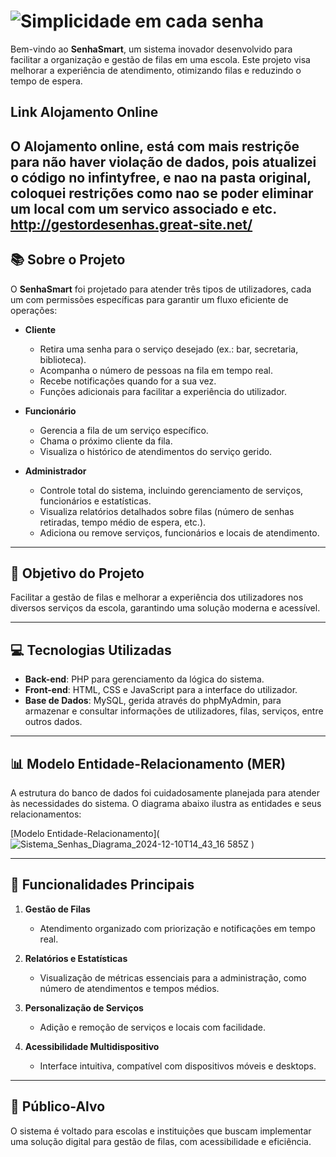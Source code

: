   # ![Simplicidade em cada senha](https://github.com/user-attachments/assets/8c334a37-f214-4846-801a-f5ddb6ebe4a8)
Bem-vindo ao **SenhaSmart**, um sistema inovador desenvolvido para facilitar a organização e gestão de filas em uma escola. Este projeto visa melhorar a experiência de atendimento, otimizando filas e reduzindo o tempo de espera.

##  Link Alojamento Online
O Alojamento online, está com mais restriçõe para não haver violação de dados, pois atualizei o código no infintyfree, e nao na pasta original, coloquei restrições como nao se poder eliminar um local com um servico associado e etc.
http://gestordesenhas.great-site.net/
---

## 📚 Sobre o Projeto

O **SenhaSmart** foi projetado para atender três tipos de utilizadores, cada um com permissões específicas para garantir um fluxo eficiente de operações:

- **Cliente**  
  - Retira uma senha para o serviço desejado (ex.: bar, secretaria, biblioteca).  
  - Acompanha o número de pessoas na fila em tempo real.  
  - Recebe notificações quando for a sua vez.  
  - Funções adicionais para facilitar a experiência do utilizador.

- **Funcionário**  
  - Gerencia a fila de um serviço específico.  
  - Chama o próximo cliente da fila.  
  - Visualiza o histórico de atendimentos do serviço gerido.

- **Administrador**  
  - Controle total do sistema, incluindo gerenciamento de serviços, funcionários e estatísticas.  
  - Visualiza relatórios detalhados sobre filas (número de senhas retiradas, tempo médio de espera, etc.).  
  - Adiciona ou remove serviços, funcionários e locais de atendimento.

---

## 🎯 Objetivo do Projeto

Facilitar a gestão de filas e melhorar a experiência dos utilizadores nos diversos serviços da escola, garantindo uma solução moderna e acessível.

---

## 💻 Tecnologias Utilizadas

- **Back-end**: PHP para gerenciamento da lógica do sistema.  
- **Front-end**: HTML, CSS e JavaScript para a interface do utilizador.  
- **Base de Dados**: MySQL, gerida através do phpMyAdmin, para armazenar e consultar informações de utilizadores, filas, serviços, entre outros dados.

---

## 📊 Modelo Entidade-Relacionamento (MER)

A estrutura do banco de dados foi cuidadosamente planejada para atender às necessidades do sistema. O diagrama abaixo ilustra as entidades e seus relacionamentos:

[Modelo Entidade-Relacionamento](![Sistema_Senhas_Diagrama_2024-12-10T14_43_16 585Z](https://github.com/user-attachments/assets/fe0495b3-4c37-40a1-ae96-c248d6859ee8)
)

---

## 🌟 Funcionalidades Principais

1. **Gestão de Filas**  
   - Atendimento organizado com priorização e notificações em tempo real.

2. **Relatórios e Estatísticas**  
   - Visualização de métricas essenciais para a administração, como número de atendimentos e tempos médios.

3. **Personalização de Serviços**  
   - Adição e remoção de serviços e locais com facilidade.

4. **Acessibilidade Multidispositivo**  
   - Interface intuitiva, compatível com dispositivos móveis e desktops.

---

## 🎯 Público-Alvo

O sistema é voltado para escolas e instituições que buscam implementar uma solução digital para gestão de filas, com acessibilidade e eficiência.
